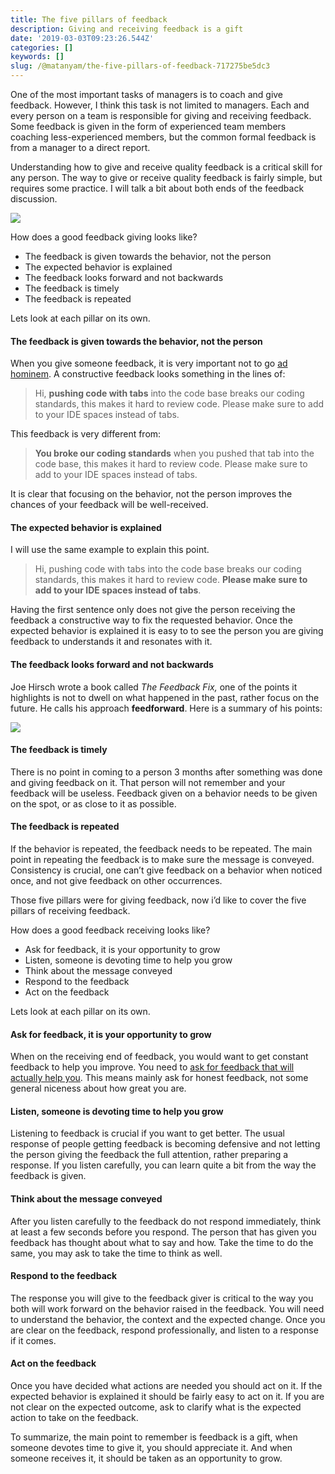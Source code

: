 ```yaml
---
title: The five pillars of feedback
description: Giving and receiving feedback is a gift
date: '2019-03-03T09:23:26.544Z'
categories: []
keywords: []
slug: /@matanyam/the-five-pillars-of-feedback-717275be5dc3
---
```


One of the most important tasks of managers is to coach and give feedback. However, I think this task is not limited to managers. Each and every person on a team is responsible for giving and receiving feedback. Some feedback is given in the form of experienced team members coaching less-experienced members, but the common formal feedback is from a manager to a direct report.

Understanding how to give and receive quality feedback is a critical skill for any person. The way to give or receive quality feedback is fairly simple, but requires some practice. I will talk a bit about both ends of the feedback discussion.

![](/images/1__S70oYBEBy5n8OolYfyLXHA.png)

How does a good feedback giving looks like?

*   The feedback is given towards the behavior, not the person
*   The expected behavior is explained
*   The feedback looks forward and not backwards
*   The feedback is timely
*   The feedback is repeated

Lets look at each pillar on its own.

#### The feedback is given towards the behavior, not the person

When you give someone feedback, it is very important not to go [ad hominem](https://en.wikipedia.org/wiki/Ad_hominem). A constructive feedback looks something in the lines of:

> Hi, **pushing code with tabs** into the code base breaks our coding standards, this makes it hard to review code. Please make sure to add to your IDE spaces instead of tabs.

This feedback is very different from:

> **You broke our coding standards** when you pushed that tab into the code base, this makes it hard to review code. Please make sure to add to your IDE spaces instead of tabs.

It is clear that focusing on the behavior, not the person improves the chances of your feedback will be well-received.

#### The expected behavior is explained

I will use the same example to explain this point.

> Hi, pushing code with tabs into the code base breaks our coding standards, this makes it hard to review code. **Please make sure to add to your IDE spaces instead of tabs**.

Having the first sentence only does not give the person receiving the feedback a constructive way to fix the requested behavior. Once the expected behavior is explained it is easy to to see the person you are giving feedback to understands it and resonates with it.

#### The feedback looks forward and not backwards

Joe Hirsch wrote a book called _The Feedback Fix,_ one of the points it highlights is not to dwell on what happened in the past, rather focus on the future. He calls his approach **feedforward**. Here is a summary of his points:

![](/images/1__tYUtz3QnlVguBu5RJdveCA.png)

#### The feedback is timely

There is no point in coming to a person 3 months after something was done and giving feedback on it. That person will not remember and your feedback will be useless. Feedback given on a behavior needs to be given on the spot, or as close to it as possible.

#### The feedback is repeated

If the behavior is repeated, the feedback needs to be repeated. The main point in repeating the feedback is to make sure the message is conveyed. Consistency is crucial, one can’t give feedback on a behavior when noticed once, and not give feedback on other occurrences.

Those five pillars were for giving feedback, now i’d like to cover the five pillars of receiving feedback.

How does a good feedback receiving looks like?

*   Ask for feedback, it is your opportunity to grow
*   Listen, someone is devoting time to help you grow
*   Think about the message conveyed
*   Respond to the feedback
*   Act on the feedback

Lets look at each pillar on its own.

#### Ask for feedback, it is your opportunity to grow

When on the receiving end of feedback, you would want to get constant feedback to help you improve. You need to [ask for feedback that will actually help you](https://hbr.org/2014/12/how-to-ask-for-feedback-that-will-actually-help-you). This means mainly ask for honest feedback, not some general niceness about how great you are.

#### Listen, someone is devoting time to help you grow

Listening to feedback is crucial if you want to get better. The usual response of people getting feedback is becoming defensive and not letting the person giving the feedback the full attention, rather preparing a response. If you listen carefully, you can learn quite a bit from the way the feedback is given.

#### Think about the message conveyed

After you listen carefully to the feedback do not respond immediately, think at least a few seconds before you respond. The person that has given you feedback has thought about what to say and how. Take the time to do the same, you may ask to take the time to think as well.

#### Respond to the feedback

The response you will give to the feedback giver is critical to the way you both will work forward on the behavior raised in the feedback. You will need to understand the behavior, the context and the expected change. Once you are clear on the feedback, respond professionally, and listen to a response if it comes.

#### Act on the feedback

Once you have decided what actions are needed you should act on it. If the expected behavior is explained it should be fairly easy to act on it. If you are not clear on the expected outcome, ask to clarify what is the expected action to take on the feedback.

To summarize, the main point to remember is feedback is a gift, when someone devotes time to give it, you should appreciate it. And when someone receives it, it should be taken as an opportunity to grow.